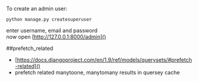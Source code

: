To create an admin user:

```
python manage.py createsuperuser
```

enter username, email and password <br>
now open [http://127.0.0.1:8000/admin]()











##prefetch_related
* [https://docs.djangoproject.com/en/1.9/ref/models/querysets/#prefetch-related]()
* prefetch related manytoone, manytomany results in quersey cache

